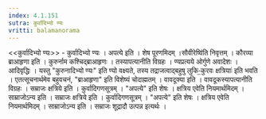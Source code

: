 ```yaml
---
index: 4.1.151
sutra: कुर्वादिभ्यो ण्यः
vritti: balamanorama
---
```


<<कुर्वादिभ्यो ण्यः>> - कुर्वादिभ्यो ण्यः । अपत्ये इति । शेष पूरणमिदम् ।सौवीरेष्वि॑ति निवृत्तम् । कौरव्या ब्राआहृणा इति । कुरुर्नाम कश्चिद्ब्राआहृणः । तस्यापत्यानीति विग्रहः । ण्यप्रत्यये ओर्गुणे अवादेशः । आदिवृद्धिः । यस्तु "कुरुनादिभ्यो ण्यः" इति ण्यो वक्ष्यते, तस्य तद्राजत्वाद्बहुषु लुकि-॒कुरवः क्षत्रियाः॑ इति भवति । एतत्सूचनार्थमेव बहुवचनं, "ब्राआहृणा" इति विशेष्यं चोदाह्मतम् । वावदूक्या इति । वावदूकस्यापत्यानीति विग्रहः । सम्राजः क्षत्रिये इति । कुर्वादिगणसूत्रम् । "अपत्ये" इति शेषः । क्षत्रिय एवेति नियमार्थमिदम् । साम्राजोऽन्य इति । सम्राजः क्षत्रिये इति । कुर्वादिगणसूत्रम् । "अपत्ये" इति शेषः । क्षत्रिय एवेति नियमार्थमिदम् । साम्राजोऽन्य इति । सम्राजः शूद्रादौ उत्पन्न इत्यर्थः । 